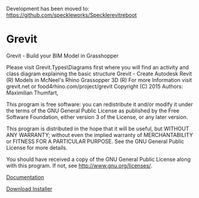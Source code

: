 Development has been moved to: https://github.com/speckleworks/Specklerevitreboot


# Grevit
Grevit - Build your BIM Model in Grasshopper

Please visit Grevit.Types\Diagrams first where you will find an activity and class diagram explaining the basic structure 
Grevit - Create Autodesk Revit (R) Models in McNeel's Rhino Grassopper 3D (R)
For more Information visit grevit.net or food4rhino.com/project/grevit
Copyright (C) 2015
Authors: Maximilian Thumfart,

This program is free software: you can redistribute it and/or modify
it under the terms of the GNU General Public License as published by
the Free Software Foundation, either version 3 of the License, or
any later version.

This program is distributed in the hope that it will be useful,
but WITHOUT ANY WARRANTY; without even the implied warranty of
MERCHANTABILITY or FITNESS FOR A PARTICULAR PURPOSE.  See the
GNU General Public License for more details.

You should have received a copy of the GNU General Public License
along with this program.  If not, see <http://www.gnu.org/licenses/>.


[Documentation](https://grevit.gitbooks.io/grevit-documentation/content/)

[Download Installer](http://www.food4rhino.com/project/grevit)
